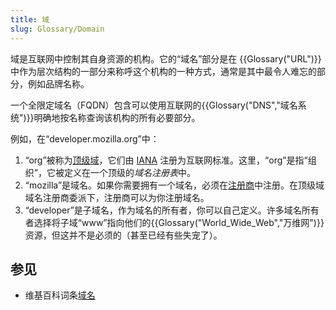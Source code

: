 ```yaml
---
title: 域
slug: Glossary/Domain
---
```


域是互联网中控制其自身资源的机构。它的“域名”部分是在 {{Glossary("URL")}} 中作为层次结构的一部分来称呼这个机构的一种方式，通常是其中最令人难忘的部分，例如品牌名称。

一个全限定域名（FQDN）包含可以使用互联网的{{Glossary("DNS","域名系统")}}明确地按名称查询该机构的所有必要部分。

例如，在“developer.mozilla.org”中：

1. “org”被称为[顶级域](https://zh.wikipedia.org/wiki/頂級域)，它们由 [IANA](https://zh.wikipedia.org/wiki/互联网号码分配局) 注册为互联网标准。这里，“org”是指“组织”，它被定义在一个顶级的*域名注册表*中。
2. “mozilla”是域名。如果你需要拥有一个域名，必须在[注册商](https://zh.wikipedia.org/wiki/域名注册商)中注册。在顶级域域名注册商委派下，注册商可以为你注册域名。
3. “developer”是子域名，作为域名的所有者，你可以自己定义。许多域名所有者选择将子域“www”指向他们的{{Glossary("World_Wide_Web","万维网")}}资源，但这并不是必须的（甚至已经有些失宠了）。

## 参见

- 维基百科词条[域名](https://zh.wikipedia.org/wiki/域名)
